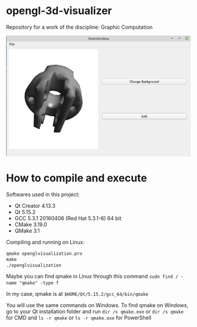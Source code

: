 # opengl-3d-visualizer

Repository for a work of the discipline: Graphic Computation

<img src="./socket.jpeg"/>

# How to compile and execute

Softwares used in this project:

- Qt Creator 4.13.3
- Qt 5.15.2
- GCC 5.3.1 20160406 (Red Hat 5.3.1-6) 64 bit
- CMake 3.19.0
- QMake 3.1

Compiling and running on Linux:
```
qmake openglvisualization.pro
make
./openglvisualization
```

Maybe you can find qmake in Linux through this command `sudo find / -name "qmake" -type f`

In my case, qmake is at `$HOME/Qt/5.15.2/gcc_64/bin/qmake`

You will use the same commands on Windows. To find qmake on Windows, go to your Qt installation folder and run `dir /s qmake.exe` or `dir /s qmake` for CMD and `ls -r qmake` or `ls -r qmake.exe` for PowerShell
